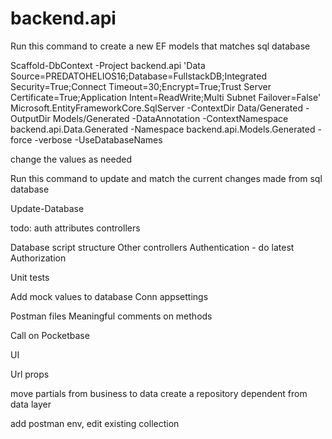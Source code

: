 # backend.api

Run this command to create a new EF models that matches sql database

Scaffold-DbContext -Project backend.api 'Data Source=PREDATOHELIOS16;Database=FullstackDB;Integrated Security=True;Connect Timeout=30;Encrypt=True;Trust Server Certificate=True;Application Intent=ReadWrite;Multi Subnet Failover=False' Microsoft.EntityFrameworkCore.SqlServer -ContextDir Data/Generated -OutputDir Models/Generated -DataAnnotation -ContextNamespace backend.api.Data.Generated -Namespace backend.api.Models.Generated -force -verbose -UseDatabaseNames

change the values as needed

Run this command to update and match the current changes made from sql database

Update-Database

todo:
auth
attributes
controllers

Database script structure
Other controllers
Authentication - do latest
Authorization

Unit tests 

Add mock values to database
Conn appsettings

Postman files
Meaningful comments on methods 

Call on Pocketbase


UI

Url props

move partials from business to data
create a repository dependent from data layer

add postman env, edit existing collection